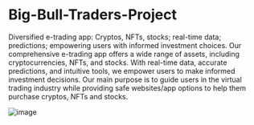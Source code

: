 # Big-Bull-Traders-Project
Diversified e-trading app: Cryptos, NFTs, stocks; real-time data; predictions; empowering users with informed investment choices. 
Our comprehensive e-trading app offers a wide range of assets, including cryptocurrencies, NFTs, and stocks. With real-time data, accurate predictions, and intuitive tools, we empower users to make informed investment decisions. Our main purpose is to guide users in the virtual trading industry while providing safe websites/app options to help them purchase cryptos, NFTs and stocks.

![image](https://github.com/kyrathecoder/Big-Bull-Traders-Project/assets/111743343/0b5c9e77-5bc4-4359-9d20-7bb51b45046d)
